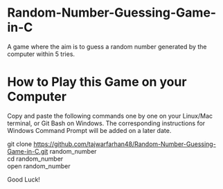 # Random-Number-Guessing-Game-in-C
A game where the aim is to guess a random number generated by the computer within 5 tries.

# How to Play this Game on your Computer

Copy and paste the following commands one by one on your Linux/Mac terminal, or Git Bash on Windows. The corresponding instructions for Windows Command Prompt will be added on a later date.

git clone https://github.com/tajwarfarhan48/Random-Number-Guessing-Game-in-C.git random_number  
cd random_number  
open random_number  

Good Luck!

